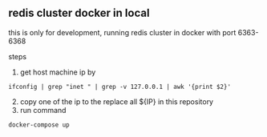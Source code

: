 ## redis cluster docker in local

this is only for development, running redis cluster in docker with port 6363-6368 

steps
1. get host machine ip by 

```
ifconfig | grep "inet " | grep -v 127.0.0.1 | awk '{print $2}'
```

2. copy one of the ip to the replace all ${IP} in this repository
3. run command

```
docker-compose up
```